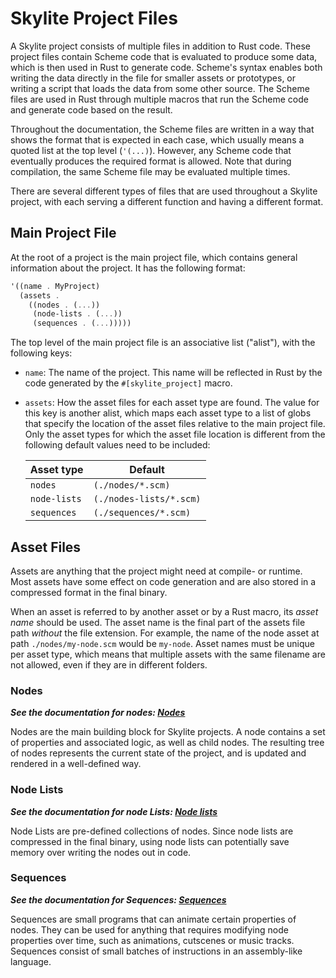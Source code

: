 # Skylite Project Files

A Skylite project consists of multiple files in addition to Rust code. These project files contain Scheme code that is evaluated to produce some data, which is then used in Rust to generate code. Scheme's syntax enables both writing the data directly in the file for smaller assets or prototypes, or writing a script that loads the data from some other source. The Scheme files are used in Rust through multiple macros that run the Scheme code and generate code based on the result.

Throughout the documentation, the Scheme files are written in a way that shows the format that is expected in each case, which usually means a quoted list at the top level (`'(...)`). However, any Scheme code that eventually produces the required format is allowed. Note that during compilation, the same Scheme file may be evaluated multiple times.

There are several different types of files that are used throughout a Skylite project, with each serving a different function and having a different format.

## Main Project File

At the root of a project is the main project file, which contains general information about the project. It has the following format:

```scheme
'((name . MyProject)
  (assets .
    ((nodes . (...))
     (node-lists . (...))
     (sequences . (...)))))
```

The top level of the main project file is an associative list ("alist"), with the following keys:

- `name`: The name of the project. This name will be reflected in Rust by the code generated by the `#[skylite_project]` macro.
- `assets`: How the asset files for each asset type are found. The value for this key is another alist, which maps each asset type to a list of globs that specify the location of the asset files relative to the main project file. Only the asset types for which the asset file location is different from the following default values need to be included:

  | Asset type   | Default                 |
  | ------------ | ----------------------- |
  | `nodes`      | `(./nodes/*.scm)`       |
  | `node-lists` | `(./nodes-lists/*.scm)` |
  | `sequences`  | `(./sequences/*.scm)`   |

## Asset Files

Assets are anything that the project might need at compile- or runtime. Most assets have some effect on code generation and are also stored in a compressed format in the final binary.

When an asset is referred to by another asset or by a Rust macro, its _asset name_ should be used. The asset name is the final part of the assets file path _without_ the file extension. For example, the name of the node asset at path `./nodes/my-node.scm` would be `my-node`. Asset names must be unique per asset type, which means that multiple assets with the same filename are not allowed, even if they are in different folders.

### Nodes

**_See the documentation for nodes: [Nodes](nodes.md)_**

Nodes are the main building block for Skylite projects. A node contains a set of properties and associated logic, as well as child nodes. The resulting tree of nodes represents the current state of the project, and is updated and rendered in a well-defined way.

### Node Lists

**_See the documentation for node Lists: [Node lists](node_lists.md)_**

Node Lists are pre-defined collections of nodes. Since node lists are compressed in the final binary, using node lists can potentially save memory over writing the nodes out in code.

### Sequences

**_See the documentation for Sequences: [Sequences](sequences.md)_**

Sequences are small programs that can animate certain properties of nodes. They can be used for anything that requires modifying node properties over time, such as animations, cutscenes or music tracks. Sequences consist of small batches of instructions in an assembly-like language.
